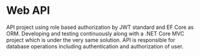 # Web API
API project using role based authorization by JWT standard and EF Core as ORM. Developing and testing continuously along with a .NET Core MVC project which is under the very same solution. API is responsible for database operations including authentication and authorization of user.
